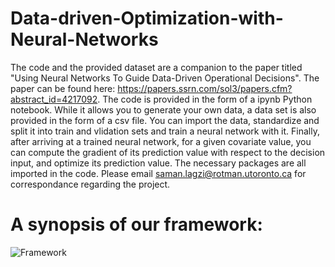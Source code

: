 # Data-driven-Optimization-with-Neural-Networks
The code and the provided dataset are a companion to the paper titled "Using Neural Networks To Guide Data-Driven Operational Decisions".
The paper can be found here: https://papers.ssrn.com/sol3/papers.cfm?abstract_id=4217092.
The code is provided in the form of a ipynb Python notebook. While it allows you to generate your own data, a data set is also provided in the form of a csv file. 
You can import the data, standardize and split it into train and vlidation sets and train a neural network with it.
Finally, after arriving at a trained neural network, for a given covariate value, you can compute the gradient of its prediction value with respect to the decision input, and optimize its prediction value.
The necessary packages are all imported in the code.
Please email saman.lagzi@rotman.utoronto.ca for correspondance regarding the project.

# A synopsis of our framework:
![Framework](https://user-images.githubusercontent.com/113304575/189544424-306c0d05-0c9e-49fe-8ef8-0e9c8aae6369.png)
